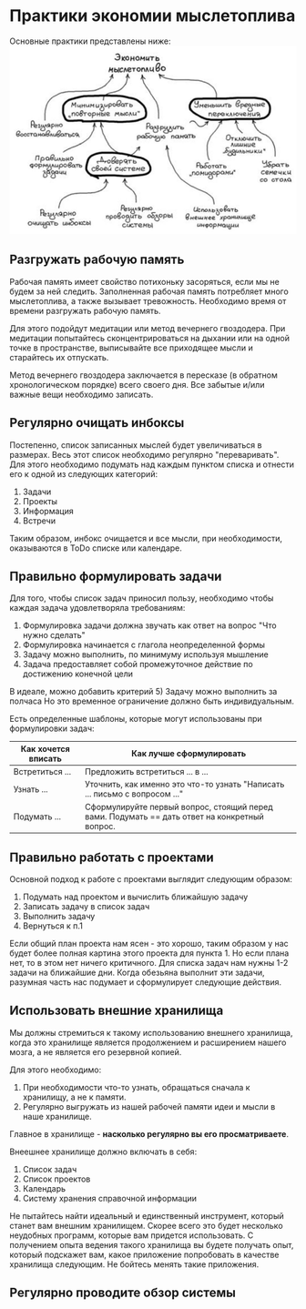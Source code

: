 # Практики экономии мыслетоплива
Основные практики представлены ниже:
![img.png](../../img/self_improvement/techniques.png)

## Разгружать рабочую память
Рабочая память имеет свойство потихоньку засоряться, если мы не будем за ней следить. Заполненная рабочая
память потребляет много мыслетоплива, а также вызывает тревожность. Необходимо время от времени разгружать рабочую 
память.

Для этого подойдут медитации или метод вечернего гвоздодера. При медитации попытайтесь сконцентрироваться на дыхании 
или на одной точке в пространстве, выписывайте все приходящее мысли и старайтесь их отпускать. 

Метод вечернего гвоздодера заключается в пересказе (в обратном хронологическом порядке) всего своего дня. Все забытые 
и/или важные вещи необходимо записать.

## Регулярно очищать инбоксы
Постепенно, список записанных мыслей будет увеличиваться в размерах. Весь этот список необходимо регулярно 
"переваривать". Для этого необходимо подумать над каждым пунктом списка и отнести его к одной из следующих категорий:
1) Задачи
2) Проекты
3) Информация
4) Встречи

Таким образом, инбокс очищается и все мысли, при необходимости, оказываются в ToDo списке или календаре.

## Правильно формулировать задачи
Для того, чтобы список задач приносил пользу, необходимо чтобы каждая задача удовлетворяла требованиям:
1) Формулировка задачи должна звучать как ответ на вопрос "Что нужно сделать"
2) Формулировка начинается с глагола неопределенной формы
3) Задачу можно выполнить, по минимуму используя мышление
4) Задача предоставляет собой промежуточное действие по достижению конечной цели

В идеале, можно добавить критерий
5) Задачу можно выполнить за полчаса
Но это временное ограничение должно быть индивидуальным.

Есть определенные шаблоны, которые могут использованы при формулировки задач:

| Как хочется вписать | Как лучше сформулировать                                                                      |
|---------------------|-----------------------------------------------------------------------------------------------|
| Встретиться ...     | Предложить встретиться ... в ...                                                              |
| Узнать ...          | Уточнить, как именно это что-то узнать "Написать ... письмо с вопросом ..."                   |
| Подумать ...        | Сформулируйте первый вопрос, стоящий перед вами. Подумать == дать ответ на конкретный вопрос. |


## Правильно работать с проектами
Основной подход к работе с проектами выглядит следующим образом:
1) Подумать над проектом и вычислить ближайшую задачу
2) Записать задачу в список задач
3) Выполнить задачу
4) Вернуться к п.1

Если общий план проекта нам ясен - это хорошо, таким образом у нас будет более полная картина этого проекта для 
пункта 1. Но если плана нет, то в этом нет ничего критичного. Для списка задач нам нужны 1-2 задачи на ближайшие дни.
Когда обезьяна выполнит эти задачи, разумная часть нас подумает и сформулирует следующие действия.

## Использовать внешние хранилища
Мы должны стремиться к такому использованию внешнего хранилища, когда это хранилище является продолжением и 
расширением нашего мозга, а не является его резервной копией. 

Для этого необходимо:
1) При необходимости что-то узнать, обращаться сначала к хранилищу, а не к памяти.
2) Регулярно выгружать из нашей рабочей памяти идеи и мысли в наше хранилище.

Главное в хранилище - **насколько регулярно вы его просматриваете**.

Внеешнее хранилище должно включать в себя:
1) Список задач
2) Список проектов
3) Календарь
4) Систему хранения справочной информации

Не пытайтесь найти идеальный и единственный инструмент, который станет вам внешним хранилищем. Скорее всего это будет 
несколько неудобных программ, которые вам придется использовать. С получением опыта ведения такого хранилища вы будете
получать опыт, который подскажет вам, какое приложение попробовать в качестве хранилища следующим. Не бойтесь менять
такие приложения.

## Регулярно проводите обзор системы